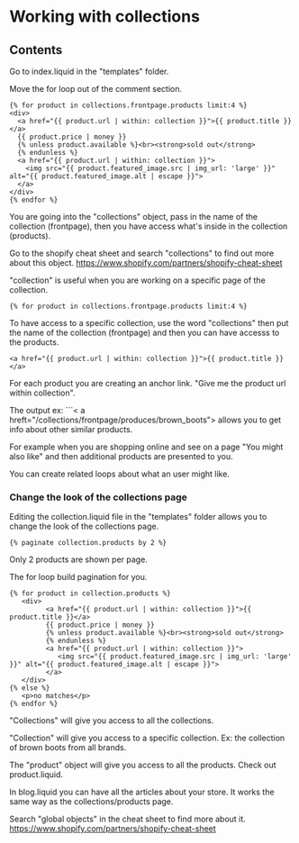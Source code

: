 # Working with collections

## Contents

Go to index.liquid in the "templates" folder.

Move the for loop out of the comment section.
```
{% for product in collections.frontpage.products limit:4 %}
<div>
  <a href="{{ product.url | within: collection }}">{{ product.title }}</a>
  {{ product.price | money }}
  {% unless product.available %}<br><strong>sold out</strong>
  {% endunless %}
  <a href="{{ product.url | within: collection }}">
    <img src="{{ product.featured_image.src | img_url: 'large' }}" alt="{{ product.featured_image.alt | escape }}">
  </a>
</div>
{% endfor %}
```  
You are going into the "collections" object, pass in the name of the collection (frontpage), then you have access what's inside in the collection (products).  

Go to the shopify cheat sheet and search "collections" to find out more about this object. https://www.shopify.com/partners/shopify-cheat-sheet  

"collection" is useful when you are working on a specific page of the collection. 

```
{% for product in collections.frontpage.products limit:4 %}
```  
To have access to a specific collection, use the word "collections" then put the name of the collection (frontpage) and then you can have accesss to the products.  

```
<a href="{{ product.url | within: collection }}">{{ product.title }}</a>
```
For each product you are creating an anchor link. "Give me the product url within collection".  

The output ex: ```< a hreft="/collections/frontpage/produces/brown_boots"> allows you to get info about other similar products.

For example when you are shopping online and see on a page "You might also like" and then additional products are presented to you.  

You can create related loops about what an user might like.  

### Change the look of the collections page
Editing the collection.liquid file in the "templates" folder allows you to change the look of the collections page.  

```
{% paginate collection.products by 2 %}
```
Only 2 products are shown per page.

The for loop build pagination for you. 
```
{% for product in collection.products %}
   <div>
         <a href="{{ product.url | within: collection }}">{{ product.title }}</a>
         {{ product.price | money }}
         {% unless product.available %}<br><strong>sold out</strong>
         {% endunless %}
         <a href="{{ product.url | within: collection }}">
            <img src="{{ product.featured_image.src | img_url: 'large' }}" alt="{{ product.featured_image.alt | escape }}">
         </a>
   </div>
{% else %}
   <p>no matches</p>
{% endfor %}
```

"Collections" will give you access to all the collections.

"Collection" will give you access to a specific collection. Ex: the collection of brown boots from all brands.  

The "product" object will give you access to all the products. Check out product.liquid.  

In blog.liquid you can have all the articles about your store. It works the same way as the collections/products page. 

Search "global objects" in the cheat sheet to find more about it. https://www.shopify.com/partners/shopify-cheat-sheet  














